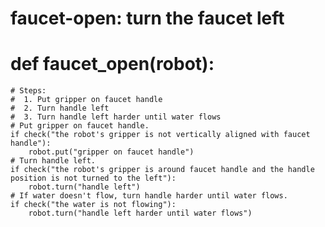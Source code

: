 # faucet-open: turn the faucet left
# def faucet_open(robot):
    # Steps:
    #  1. Put gripper on faucet handle
    #  2. Turn handle left
    #  3. Turn handle left harder until water flows
    # Put gripper on faucet handle.
    if check("the robot's gripper is not vertically aligned with faucet handle"):
        robot.put("gripper on faucet handle")
    # Turn handle left.
    if check("the robot's gripper is around faucet handle and the handle position is not turned to the left"):
        robot.turn("handle left")
    # If water doesn't flow, turn handle harder until water flows.
    if check("the water is not flowing"):
        robot.turn("handle left harder until water flows")